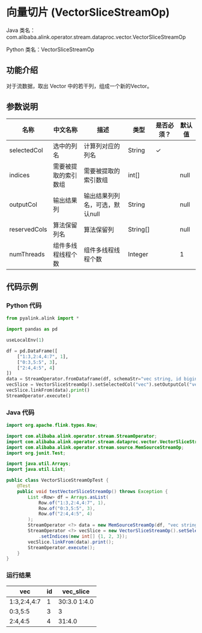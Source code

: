 # 向量切片 (VectorSliceStreamOp)
Java 类名：com.alibaba.alink.operator.stream.dataproc.vector.VectorSliceStreamOp

Python 类名：VectorSliceStreamOp


## 功能介绍
对于流数据，取出 Vector 中的若干列，组成一个新的Vector。

## 参数说明

| 名称 | 中文名称 | 描述 | 类型 | 是否必须？ | 默认值 |
| --- | --- | --- | --- | --- | --- |
| selectedCol | 选中的列名 | 计算列对应的列名 | String | ✓ |  |
| indices | 需要被提取的索引数组 | 需要被提取的索引数组 | int[] |  | null |
| outputCol | 输出结果列 | 输出结果列列名，可选，默认null | String |  | null |
| reservedCols | 算法保留列名 | 算法保留列 | String[] |  | null |
| numThreads | 组件多线程线程个数 | 组件多线程线程个数 | Integer |  | 1 |


## 代码示例
### Python 代码
```python
from pyalink.alink import *

import pandas as pd

useLocalEnv(1)

df = pd.DataFrame([
    ["1:3,2:4,4:7", 1],
    ["0:3,5:5", 3],
    ["2:4,4:5", 4]
])
data = StreamOperator.fromDataframe(df, schemaStr="vec string, id bigint")
vecSlice = VectorSliceStreamOp().setSelectedCol("vec").setOutputCol("vec_slice").setIndices([1,2,3])
vecSlice.linkFrom(data).print()
StreamOperator.execute()
```
### Java 代码
```java
import org.apache.flink.types.Row;

import com.alibaba.alink.operator.stream.StreamOperator;
import com.alibaba.alink.operator.stream.dataproc.vector.VectorSliceStreamOp;
import com.alibaba.alink.operator.stream.source.MemSourceStreamOp;
import org.junit.Test;

import java.util.Arrays;
import java.util.List;

public class VectorSliceStreamOpTest {
	@Test
	public void testVectorSliceStreamOp() throws Exception {
		List <Row> df = Arrays.asList(
			Row.of("1:3,2:4,4:7", 1),
			Row.of("0:3,5:5", 3),
			Row.of("2:4,4:5", 4)
		);
		StreamOperator <?> data = new MemSourceStreamOp(df, "vec string, id int");
		StreamOperator <?> vecSlice = new VectorSliceStreamOp().setSelectedCol("vec").setOutputCol("vec_slice")
			.setIndices(new int[] {1, 2, 3});
		vecSlice.linkFrom(data).print();
		StreamOperator.execute();
	}
}
```
### 运行结果

| vec         | id   | vec_slice      |
| ----------- | ---- | -------------- |
| 1:3,2:4,4:7 | 1    | $3$0:3.0 1:4.0 |
| 0:3,5:5     | 3    | $3$            |
| 2:4,4:5     | 4    | $3$1:4.0       |
